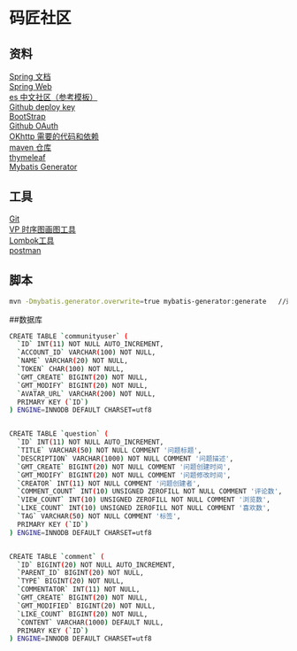 # 码匠社区

## 资料  
[Spring 文档](https://spring.io/guides)  
[Spring Web](https://spring.io/guides/gs/serving-web-content/)  
[es 中文社区（参考模板）](https://elasticsearch.cn/explore)  
[Github deploy key](https://developer.github.com/v3/guides/managing-deploy-keys/)  
[BootStrap](https://v3.bootcss.com/getting-started/)   
[Github OAuth](https://developer.github.com/apps/building-github-apps/creating-a-github-app/)   
[OKhttp 需要的代码和依赖](https://square.github.io/okhttp/)  
[maven 仓库](https://mvnrepository.com/)  
[thymeleaf](https://www.thymeleaf.org/doc/tutorials/3.0/usingthymeleaf.html)  
[Mybatis Generator](http://mybatis.org/generator)
## 工具  
[Git](https://git-scm.com/downloads)  
[VP 时序图画图工具](https://www.visual-paradigm.com/cn/)   
[Lombok工具](https://projectlombok.org/)  
[postman](https://chrome.google.com/webstore/detail/tabbed-postman-rest-clien/coohjcphdfgbiolnekdpbcijmhambjff)

## 脚本
```bash
mvn -Dmybatis.generator.overwrite=true mybatis-generator:generate   //运行Mybatis Generator
```
##数据库
```bash
CREATE TABLE `communityuser` (
  `ID` INT(11) NOT NULL AUTO_INCREMENT,
  `ACCOUNT_ID` VARCHAR(100) NOT NULL,
  `NAME` VARCHAR(20) NOT NULL,
  `TOKEN` CHAR(100) NOT NULL,
  `GMT_CREATE` BIGINT(20) NOT NULL,
  `GMT_MODIFY` BIGINT(20) NOT NULL,
  `AVATAR_URL` VARCHAR(200) NOT NULL,
  PRIMARY KEY (`ID`)
) ENGINE=INNODB DEFAULT CHARSET=utf8


CREATE TABLE `question` (
  `ID` INT(11) NOT NULL AUTO_INCREMENT,
  `TITLE` VARCHAR(50) NOT NULL COMMENT '问题标题',
  `DESCRIPTION` VARCHAR(1000) NOT NULL COMMENT '问题描述',
  `GMT_CREATE` BIGINT(20) NOT NULL COMMENT '问题创建时间',
  `GMT_MODIFY` BIGINT(20) NOT NULL COMMENT '问题修改时间',
  `CREATOR` INT(11) NOT NULL COMMENT '问题创建者',
  `COMMENT_COUNT` INT(10) UNSIGNED ZEROFILL NOT NULL COMMENT '评论数',
  `VIEW_COUNT` INT(10) UNSIGNED ZEROFILL NOT NULL COMMENT '浏览数',
  `LIKE_COUNT` INT(10) UNSIGNED ZEROFILL NOT NULL COMMENT '喜欢数',
  `TAG` VARCHAR(50) NOT NULL COMMENT '标签',
  PRIMARY KEY (`ID`)
) ENGINE=INNODB DEFAULT CHARSET=utf8


CREATE TABLE `comment` (
  `ID` BIGINT(20) NOT NULL AUTO_INCREMENT,
  `PARENT_ID` BIGINT(20) NOT NULL,
  `TYPE` BIGINT(20) NOT NULL,
  `COMMENTATOR` INT(11) NOT NULL,
  `GMT_CREATE` BIGINT(20) NOT NULL,
  `GMT_MODIFIED` BIGINT(20) NOT NULL,
  `LIKE_COUNT` BIGINT(20) NOT NULL,
  `CONTENT` VARCHAR(1000) DEFAULT NULL,
  PRIMARY KEY (`ID`)
) ENGINE=INNODB DEFAULT CHARSET=utf8
```

